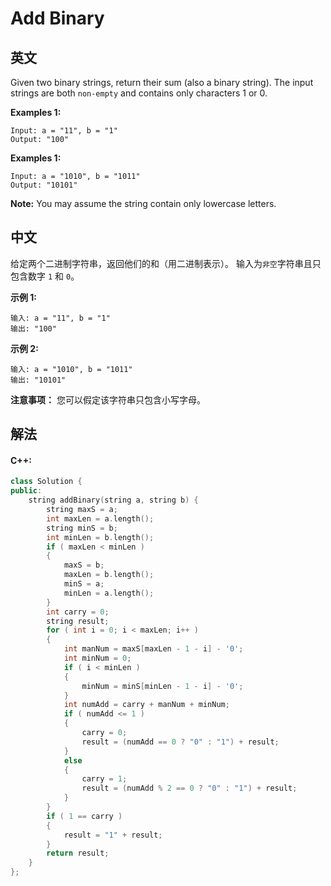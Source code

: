 # Add Binary

## 英文
Given two binary strings, return their sum (also a binary string).
The input strings are both `non-empty` and contains only characters 1 or 0.

**Examples 1:**
```
Input: a = "11", b = "1"
Output: "100"
```

**Examples 1:**
```
Input: a = "1010", b = "1011"
Output: "10101"
```

**Note:**
You may assume the string contain only lowercase letters.

## 中文
给定两个二进制字符串，返回他们的和（用二进制表示）。
输入为`非空`字符串且只包含数字 `1` 和 `0`。

**示例 1:**
```
输入: a = "11", b = "1"
输出: "100"
```

**示例 2:**
```
输入: a = "1010", b = "1011"
输出: "10101"
```
 
**注意事项：**
您可以假定该字符串只包含小写字母。

## 解法
#### **C++:**
```c++
class Solution {
public:
    string addBinary(string a, string b) {
        string maxS = a;
        int maxLen = a.length();
        string minS = b;
        int minLen = b.length();
        if ( maxLen < minLen )
        {
            maxS = b;
            maxLen = b.length();
            minS = a;
            minLen = a.length();
        }
        int carry = 0;
        string result;
        for ( int i = 0; i < maxLen; i++ )
        {
            int manNum = maxS[maxLen - 1 - i] - '0';
            int minNum = 0;
            if ( i < minLen )
            {
                minNum = minS[minLen - 1 - i] - '0';
            }
            int numAdd = carry + manNum + minNum;
            if ( numAdd <= 1 )
            {
                carry = 0;
                result = (numAdd == 0 ? "0" : "1") + result;
            }
            else
            {
                carry = 1;
                result = (numAdd % 2 == 0 ? "0" : "1") + result;
            }
        }
        if ( 1 == carry )
        {
            result = "1" + result;
        }
        return result;
    }
};
```